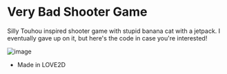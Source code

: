 # Very Bad Shooter Game

Silly Touhou inspired shooter game with stupid banana cat with a jetpack. I eventually gave up on it, but here's the code in case you're interested!

![image](https://github.com/faliNali/Very-Bad-Shooter-Game/assets/108901892/bd17d93a-2ab0-432b-a99b-9991bcab2fd2)

* Made in LOVE2D
